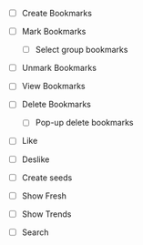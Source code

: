 - [ ] Create Bookmarks
- [ ] Mark Bookmarks

  - [ ] Select group bookmarks

- [ ] Unmark Bookmarks
- [ ] View Bookmarks
- [ ] Delete Bookmarks

  - [ ] Pop-up delete bookmarks

- [ ] Like
- [ ] Deslike
- [ ] Create seeds
- [ ] Show Fresh
- [ ] Show Trends
- [ ] Search
